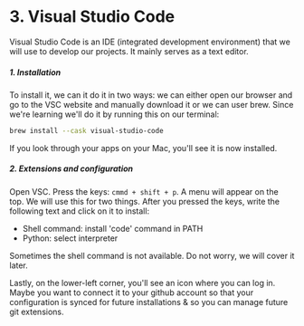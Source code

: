 # 3. Visual Studio Code

Visual Studio Code is an IDE (integrated development environment) that we will use to develop our projects. It mainly serves as a text editor.


##### 1. Installation
To install it, we can it do it in two ways: we can either open our browser and go to the VSC website and manually download it or we can user brew. Since we're learning we'll do it by running this on our terminal:

```bash
brew install --cask visual-studio-code
```
If you look through your apps on your Mac, you'll see it is now installed. 

##### 2. Extensions and configuration

Open VSC. Press the keys: `cmmd + shift + p`.
A menu will appear on the top. We will use this for two things. After you pressed the keys, write the following text and click on it to install:
- Shell command: install 'code' command in PATH
- Python: select interpreter

Sometimes the shell command is not available. Do not worry, we will cover it later. 

Lastly, on the lower-left corner, you'll see an icon where you can log in. Maybe you want to connect it to your github account so that your configuration is synced for future installations & so you can manage future git extensions. 